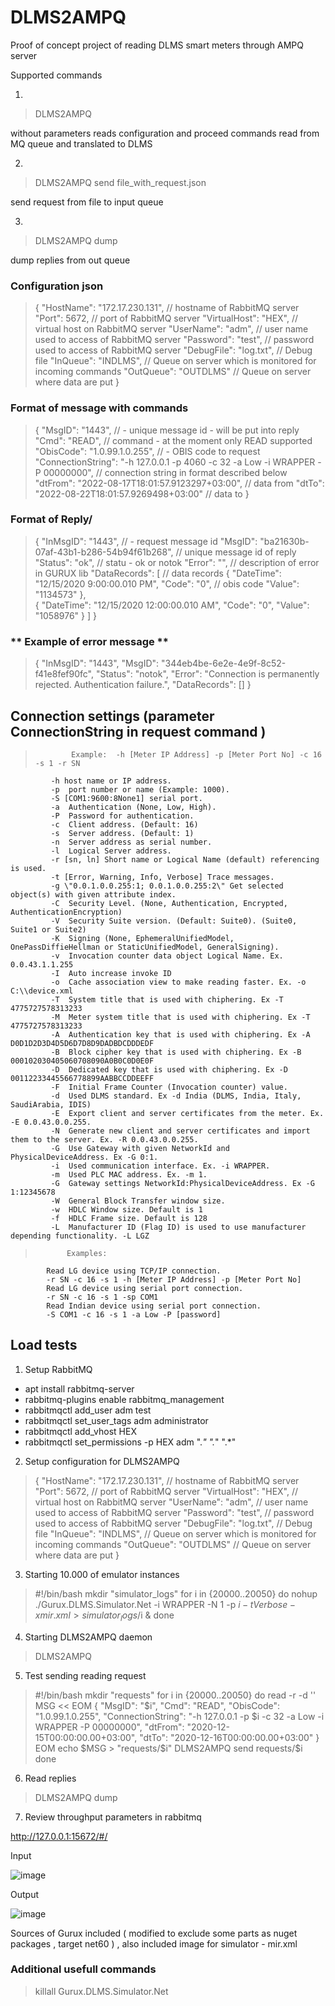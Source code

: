 # DLMS2AMPQ 
Proof of concept project of reading DLMS smart meters through AMPQ server

Supported commands 

1. 
> DLMS2AMPQ 

without parameters reads configuration and proceed commands read from MQ queue and translated to DLMS

2. 
> DLMS2AMPQ send file_with_request.json

send request from file to input queue

3. 
> DLMS2AMPQ dump 

dump replies from out queue

### Configuration json

> {
  "HostName": "172.17.230.131",  // hostname of RabbitMQ server
  "Port": 5672, // port of RabbitMQ server
  "VirtualHost": "HEX", // virtual host on RabbitMQ server
  "UserName": "adm", // user name used to access of RabbitMQ server
  "Password": "test", // password used to access of RabbitMQ server
  "DebugFile": "log.txt",   // Debug file
  "InQueue": "INDLMS", // Queue on server which is monitored for incoming commands
  "OutQueue": "OUTDLMS" // Queue on server where data are put
}


### **Format of message with commands**

> {
  "MsgID": "1443", // - unique message id - will be put into reply
  "Cmd": "READ", // command - at the moment only READ supported
  "ObisCode": "1.0.99.1.0.255", // - OBIS code to request
  "ConnectionString": "-h 127.0.0.1 -p 4060 -c 32 -a Low -i WRAPPER -P 00000000", // connection string in format described below
  "dtFrom": "2022-08-17T18:01:57.9123297+03:00", // data from 
  "dtTo": "2022-08-22T18:01:57.9269498+03:00" // data to
}


### **Format of Reply**/

> {
  "InMsgID": "1443", // - request message id 
  "MsgID": "ba21630b-07af-43b1-b286-54b94f61b268", // unique message id of reply 
  "Status": "ok", // statu - ok or notok
  "Error": "", // description of error in GURUX lib
  "DataRecords": [ // data records
    {
      "DateTime": "12/15/2020 9:00:00.010 PM",
      "Code": "0",  // obis code
      "Value": "1134573"
    },   
    {
      "DateTime": "12/15/2020 12:00:00.010 AM",
      "Code": "0",
      "Value": "1058976"
    }
  ]
}

### ** Example of error message ** 

> {
  "InMsgID": "1443",
  "MsgID": "344eb4be-6e2e-4e9f-8c52-f41e8fef90fc",
  "Status": "notok",
  "Error": "Connection is permanently rejected. Authentication failure.",
  "DataRecords": []
}

## Connection settings (parameter ConnectionString in request command )

>             Example:  -h [Meter IP Address] -p [Meter Port No] -c 16 -s 1 -r SN
             -h host name or IP address.
             -p  port number or name (Example: 1000).
             -S [COM1:9600:8None1] serial port.
             -a  Authentication (None, Low, High).
             -P  Password for authentication.
             -c  Client address. (Default: 16)
             -s  Server address. (Default: 1)
             -n  Server address as serial number.
             -l  Logical Server address.
             -r [sn, ln] Short name or Logical Name (default) referencing is used.
             -t [Error, Warning, Info, Verbose] Trace messages.
             -g \"0.0.1.0.0.255:1; 0.0.1.0.0.255:2\" Get selected object(s) with given attribute index.
             -C  Security Level. (None, Authentication, Encrypted, AuthenticationEncryption)
             -V  Security Suite version. (Default: Suite0). (Suite0, Suite1 or Suite2)
             -K  Signing (None, EphemeralUnifiedModel, OnePassDiffieHellman or StaticUnifiedModel, GeneralSigning).
             -v  Invocation counter data object Logical Name. Ex. 0.0.43.1.1.255
             -I  Auto increase invoke ID
             -o  Cache association view to make reading faster. Ex. -o C:\\device.xml 
             -T  System title that is used with chiphering. Ex -T 4775727578313233
             -M  Meter system title that is used with chiphering. Ex -T 4775727578313233
             -A  Authentication key that is used with chiphering. Ex -A D0D1D2D3D4D5D6D7D8D9DADBDCDDDEDF
             -B  Block cipher key that is used with chiphering. Ex -B 000102030405060708090A0B0C0D0E0F
             -D  Dedicated key that is used with chiphering. Ex -D 00112233445566778899AABBCCDDEEFF
             -F  Initial Frame Counter (Invocation counter) value.
             -d  Used DLMS standard. Ex -d India (DLMS, India, Italy, SaudiArabia, IDIS)
             -E  Export client and server certificates from the meter. Ex. -E 0.0.43.0.0.255.
             -N  Generate new client and server certificates and import them to the server. Ex. -R 0.0.43.0.0.255.
             -G  Use Gateway with given NetworkId and PhysicalDeviceAddress. Ex -G 0:1.
             -i  Used communication interface. Ex. -i WRAPPER.
             -m  Used PLC MAC address. Ex. -m 1.
             -G  Gateway settings NetworkId:PhysicalDeviceAddress. Ex -G 1:12345678
             -W  General Block Transfer window size.
             -w  HDLC Window size. Default is 1
             -f  HDLC Frame size. Default is 128
             -L  Manufacturer ID (Flag ID) is used to use manufacturer depending functionality. -L LGZ            
            
>            Examples:
            Read LG device using TCP/IP connection.
            -r SN -c 16 -s 1 -h [Meter IP Address] -p [Meter Port No]
            Read LG device using serial port connection.
            -r SN -c 16 -s 1 -sp COM1
            Read Indian device using serial port connection.
            -S COM1 -c 16 -s 1 -a Low -P [password]

## Load tests

1. Setup RabbitMQ

- apt install rabbitmq-server
- rabbitmq-plugins enable rabbitmq_management
- rabbitmqctl add_user adm test
- rabbitmqctl set_user_tags adm administrator
- rabbitmqctl add_vhost HEX
- rabbitmqctl set_permissions -p HEX adm ".*" ".*" ".*"


2. Setup configuration for DLMS2AMPQ

> {
  "HostName": "172.17.230.131",  // hostname of RabbitMQ server
  "Port": 5672, // port of RabbitMQ server
  "VirtualHost": "HEX", // virtual host on RabbitMQ server
  "UserName": "adm", // user name used to access of RabbitMQ server
  "Password": "test", // password used to access of RabbitMQ server
  "DebugFile": "log.txt",   // Debug file
  "InQueue": "INDLMS", // Queue on server which is monitored for incoming commands
  "OutQueue": "OUTDLMS" // Queue on server where data are put
}

3. Starting 10.000 of emulator instances

> #!/bin/bash
mkdir "simulator_logs"
for i in {20000..20050}
do
   nohup ./Gurux.DLMS.Simulator.Net -i WRAPPER -N 1 -p $i -t Verbose -x mir.xml > simulator_logs/$i &
done

4. Starting DLMS2AMPQ daemon

> DLMS2AMPQ

5. Test sending reading request

> #!/bin/bash
mkdir "requests"
for i in {20000..20050}
do
read -r -d '' MSG << EOM
{
  "MsgID": "$i",
  "Cmd": "READ",
  "ObisCode": "1.0.99.1.0.255",
  "ConnectionString": "-h 127.0.0.1 -p $i -c 32 -a Low -i WRAPPER -P 00000000",
  "dtFrom": "2020-12-15T00:00:00.00+03:00",
  "dtTo": "2020-12-16T00:00:00.00+03:00"
}
EOM
echo $MSG > "requests/$i"
DLMS2AMPQ send requests/$i
done

6. Read replies 

> DLMS2AMPQ dump

7. Review throughput parameters in rabbitmq


http://127.0.0.1:15672/#/

Input

![image](https://user-images.githubusercontent.com/51874217/186081763-cac95302-b0bb-493d-92d4-9052e01f1a84.png)

Output

![image](https://user-images.githubusercontent.com/51874217/186083138-2c993731-0bfa-4162-bfd0-e75394f1caca.png)


Sources of Gurux included ( modified to exclude some parts as nuget packages , target net60 ) , also included image for simulator - mir.xml

### Additional usefull commands

> killall Gurux.DLMS.Simulator.Net


